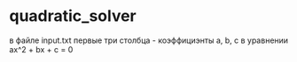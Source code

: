 # quadratic_solver

в файле input.txt первые три столбца - коэффициэнты a, b, c в уравнении ax^2 + bx + c = 0
